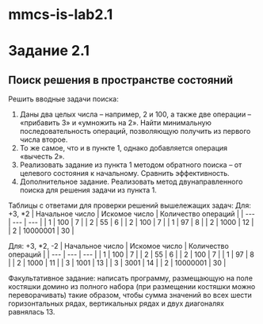 # mmcs-is-lab2.1
# Задание 2.1

## Поиск решения в пространстве состояний

Решить вводные задачи поиска:

1. Даны два целых числа – например, 2 и 100, а также две операции – «прибавить 3» и «умножить на 2». Найти минимальную последовательность операций, позволяющую получить из первого числа второе.
2. То же самое, что и в пункте 1, однако добавляется операция «вычесть 2».
3. Реализовать задание из пункта 1 методом обратного поиска – от целевого состояния к начальному. Сравнить эффективность.
4. Дополнительное задание. Реализовать метод двунаправленного поиска для решения задачи из пункта 1.

Таблицы с ответами для проверки решений вышележащих задач:
Для: +3, *2
| Начальное число | Искомое число | Количество операций |
| --- | --- | --- |
| 1 | 100 | 7 |
| 2 | 55 | 6 |
| 2 | 100 | 7 |
| 1 | 97 | 8 |
| 2 | 1000 | 12 |
| 2 | 10000001 | 30 |

Для: +3, *2, -2
| Начальное число | Искомое число | Количество операций |
| --- | --- | --- |
| 1 | 100 | 7 |
| 2 | 55 | 6 |
| 2 | 100 | 7 |
| 1 | 97 | 8 |
| 2 | 1000 | 11 |
| 3 | 1001 | 13 |
| 3 | 3001 | 14 |
| 2 | 10000001 | 30 |

Факультативное задание: написать программу, размещающую на поле костяшки домино из полного набора (при размещении костяшки можно переворачивать) такие образом, чтобы сумма значений во всех шести горизонтальных рядах, вертикальных рядах и двух диагоналях равнялась 13.